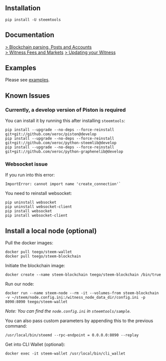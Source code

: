 ## Installation
```
pip install -U steemtools
```

## Documentation
[> Blockchain parsing, Posts and Accounts](https://steemit.com/steemtools/@furion/ann-steemtools-a-high-level-python-library-for-steem)  
[> Witness Fees and Markets](https://steemit.com/steem/@furion/witness-feed-publishing-with-automatic-sbd-usd-peg)
[> Updating your Witness](https://steemit.com/witness-category/@furion/updating-you-witness-with-python)

## Examples
Please see [examples](https://github.com/Netherdrake/steemtools/tree/master/examples).

## Known Issues
### Currently, a develop version of Piston is required
You can install it by running this after installing `steemtools`:
```
pip install --upgrade --no-deps --force-reinstall  git+git://github.com/xeroc/piston@develop
pip install --upgrade --no-deps --force-reinstall  git+git://github.com/xeroc/python-steemlib@develop
pip install --upgrade --no-deps --force-reinstall  git+git://github.com/xeroc/python-graphenelib@develop
```

### Websocket issue
If you run into this error:
```
ImportError: cannot import name 'create_connection'`
```

You need to reinstall websocket:
```
pip uninstall websocket
pip uninstall websocket-client
pip install websocket
pip install websocket-client
```

## Install a local node (optional)
Pull the docker images:
```
docker pull teego/steem-wallet
docker pull teego/steem-blockchain
```

Initiate the blockchain image:
```
docker create --name steem-blockchain teego/steem-blockchain /bin/true
```

Run our node:
```
docker run --name steem-node --rm -it --volumes-from steem-blockchain -v ~/steem/node.config.ini:/witness_node_data_dir/config.ini -p 8090:8090 teego/steem-wallet
```
*Note: You can find the `node.config.ini` in `steemtools/sample`.*

You can also pass custom parameters by appending this to the previous command:
```
/usr/local/bin/steemd --rpc-endpoint = 0.0.0.0:8090 --replay
```


Get into CLI Wallet (optional):
```
docker exec -it steem-wallet /usr/local/bin/cli_wallet
```